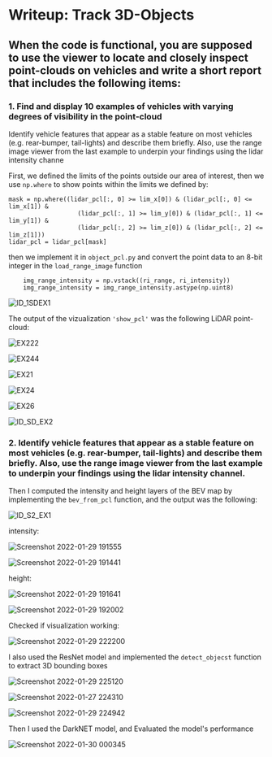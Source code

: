 # Writeup: Track 3D-Objects

## When the code is functional, you are supposed to use the viewer to locate and closely inspect point-clouds on vehicles and write a short report that includes the following items:

### 1. Find and display 10 examples of vehicles with varying degrees of visibility in the point-cloud
Identify vehicle features that appear as a stable feature on most vehicles (e.g. rear-bumper, tail-lights) and describe them briefly. Also, use the range image viewer from the last example to underpin your findings using the lidar intensity channe

First, we defined the limits of the points outside our area of interest, then we use `np.where` to show points within the limits we defined by:
``` 
mask = np.where((lidar_pcl[:, 0] >= lim_x[0]) & (lidar_pcl[:, 0] <= lim_x[1]) &
                   (lidar_pcl[:, 1] >= lim_y[0]) & (lidar_pcl[:, 1] <= lim_y[1]) &
                   (lidar_pcl[:, 2] >= lim_z[0]) & (lidar_pcl[:, 2] <= lim_z[1]))
lidar_pcl = lidar_pcl[mask] 
``` 
then we implement it in `object_pcl.py` and convert the point data to an 8-bit integer in the `load_range_image` function 

```
    img_range_intensity = np.vstack((ri_range, ri_intensity))
    img_range_intensity = img_range_intensity.astype(np.uint8)
```
![ID_1SDEX1](https://user-images.githubusercontent.com/79502750/151233548-40c55a33-5341-4af2-a244-84c5e0579614.png)

The output of the vizualization `'show_pcl'` was the following LiDAR point-cloud:

![EX222](https://user-images.githubusercontent.com/79502750/151462311-c1844f07-babf-4f7c-94f8-7c1622701be7.png)

![EX244](https://user-images.githubusercontent.com/79502750/151462316-d5b97dca-280b-44d7-95c4-d81adf37d5c0.png)

![EX21](https://user-images.githubusercontent.com/79502750/151462318-1f301471-7d2f-4d42-8a9c-33eda05dda8b.png)

![EX24](https://user-images.githubusercontent.com/79502750/151462319-ab5ded89-1e37-459a-a654-37e3d2543703.png)

![EX26](https://user-images.githubusercontent.com/79502750/151462321-e7d36884-062d-45b7-a123-97306e21b803.png)

![ID_SD_EX2](https://user-images.githubusercontent.com/79502750/151234219-5939d302-70a9-402d-bd74-efddce58104a.png)

### 2. Identify vehicle features that appear as a stable feature on most vehicles (e.g. rear-bumper, tail-lights) and describe them briefly. Also, use the range image viewer from the last example to underpin your findings using the lidar intensity channel.

Then I computed the intensity and height layers of the BEV map by implementing the `bev_from_pcl` function, and the output was the following:


![ID_S2_EX1](https://user-images.githubusercontent.com/79502750/151234143-62fa88e3-4c84-48fb-ab93-3e3d64340851.png)

intensity:

![Screenshot 2022-01-29 191555](https://user-images.githubusercontent.com/79502750/151687655-dd85a81f-cc3b-4670-8d15-2ab5daeb6784.png)


![Screenshot 2022-01-29 191441](https://user-images.githubusercontent.com/79502750/151687645-9ae45b8d-03d1-4ca3-bc2d-4e71b780bec6.png)

height:

![Screenshot 2022-01-29 191641](https://user-images.githubusercontent.com/79502750/151687690-67796ba6-4270-4852-aa20-578ba309b21a.png)

![Screenshot 2022-01-29 192002](https://user-images.githubusercontent.com/79502750/151687692-ea95658c-c5f2-4b44-a0f1-1c4d63ddf184.png)

Checked if visualization working:


![Screenshot 2022-01-29 222200](https://user-images.githubusercontent.com/79502750/151687826-93a690a1-aa44-4e09-9e74-a812c224717e.png)

I also used the ResNet model and implemented the `detect_objecst` function to extract 3D bounding boxes 

![Screenshot 2022-01-29 225120](https://user-images.githubusercontent.com/79502750/151687781-271f69a2-a3f9-4a77-91cf-04426b415782.png)

![Screenshot 2022-01-27 224310](https://user-images.githubusercontent.com/79502750/151687797-6260e4a0-7fb0-446e-8287-862be1d47164.png)

![Screenshot 2022-01-29 224942](https://user-images.githubusercontent.com/79502750/151687801-faf6374c-9b6a-4875-ab34-4179e77d6f40.png)

Then I used the DarkNET model, and Evaluated the model's performance


![Screenshot 2022-01-30 000345](https://user-images.githubusercontent.com/79502750/151687837-098cecc6-c7c9-4d65-9fb9-d41f690e0619.png)

